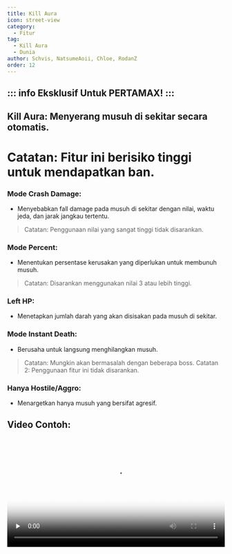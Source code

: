 ```yaml
---
title: Kill Aura
icon: street-view
category:
  - Fitur
tag:
  - Kill Aura
  - Dunia
author: Schvis, NatsumeAoii, Chloe, RodanZ
order: 12
---
```

::: info Eksklusif Untuk PERTAMAX!
:::
---
## Kill Aura: Menyerang musuh di sekitar secara otomatis.
# Catatan: Fitur ini berisiko tinggi untuk mendapatkan ban.
### Mode Crash Damage:
- Menyebabkan fall damage pada musuh di sekitar dengan nilai, waktu jeda, dan jarak jangkau tertentu.
> Catatan: Penggunaan nilai yang sangat tinggi tidak disarankan.
### Mode Percent:
- Menentukan persentase kerusakan yang diperlukan untuk membunuh musuh.
> Catatan: Disarankan menggunakan nilai 3 atau lebih tinggi.
### Left HP:
- Menetapkan jumlah darah yang akan disisakan pada musuh di sekitar.
### Mode Instant Death:
- Berusaha untuk langsung menghilangkan musuh.
> Catatan: Mungkin akan bermasalah dengan beberapa boss.
> Catatan 2: Penggunaan fitur ini tidak disarankan.
### Hanya Hostile/Aggro:
- Menargetkan hanya musuh yang bersifat agresif.

## Video Contoh:

<video controls preload="none" width="100%" poster="https://nextcloud.atruicardona.xyz/s/CW5fzAXWC3CPfdN/preview"><source src="https://nextcloud.atruicardona.xyz/s/CW5fzAXWC3CPfdN/download" type="video/mp4"></video>